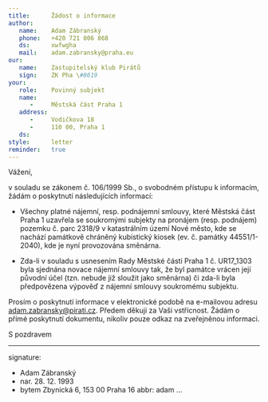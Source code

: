 ```yaml
---
title:      Žádost o informace
author:
   name:    Adam Zábranský
   phone:   +420 721 006 868
   ds:      xwfwgha
   mail:    adam.zabransky@praha.eu
our:
   name:    Zastupitelský klub Pirátů
   sign:    ZK Pha \#8619
your:
   role:    Povinný subjekt
   name:    
      -     Městská část Praha 1
   address:
      -     Vodičkova 18
      -     110 00, Praha 1
   ds:      
style:      letter
reminder:   true
---
```


Vážení,

v souladu se zákonem č. 106/1999 Sb., o svobodném přístupu k informacím, žádám o poskytnutí následujících informací: 

* Všechny platné nájemní, resp. podnájemní smlouvy, které Městská část Praha 1 uzavřela se soukromými subjekty na pronájem (resp. podnájem) pozemku č. parc 2318/9 v katastrálním území Nové město, kde se nachází památkově chráněný kubistický kiosek (ev. č. památky 44551/1-2040), kde je nyní provozována směnárna. 

* Zda-li v souladu s usnesením Rady Městské části Praha 1 č. UR17_1303 byla sjednána novace nájemní smlouvy tak, že byl památce vrácen její původní účel (tzn. nebude již sloužit jako směnárna) či zda-li byla předpovězena výpověď z nájemní smlouvy soukromému subjektu. 

Prosím o poskytnutí informace v elektronické podobě na e-mailovou adresu adam.zabransky@pirati.cz. Předem děkuji za Vaši vstřícnost. Žádám o přímé poskytnutí dokumentu, nikoliv pouze odkaz na zveřejněnou informaci.

S pozdravem

---
signature:
  - Adam Zábranský
  - nar. 28. 12. 1993
  - bytem Zbynická 6, 153 00 Praha 16
abbr:       adam
...
